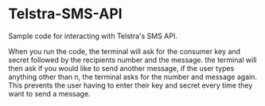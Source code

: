 # Telstra-SMS-API
Sample code for interacting with Telstra's SMS API.

When you run the code, the terminal will ask for the consumer key and secret followed by the recipients number and the message.
the terminal will then ask if you would like to send another message, if the user types anything other than n, the terminal asks for the number and message again.
This prevents the user having to enter their key and secret every time they want to send a message.
